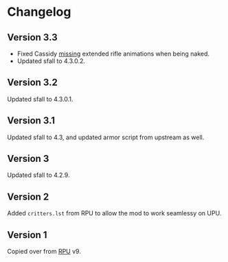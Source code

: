# Changelog

## Version 3.3
- Fixed Cassidy [missing](https://forums.bgforge.net/viewtopic.php?f=39&p=1000#p999) extended rifle animations when being naked.
- Updated sfall to 4.3.0.2.

## Version 3.2
Updated sfall to 4.3.0.1.

## Version 3.1
Updated sfall to 4.3, and updated armor script from upstream as well.

## Version 3
Updated sfall to 4.2.9.

## Version 2
Added `critters.lst` from RPU to allow the mod to work seamlessy on UPU.

## Version 1
Copied over from [RPU](https://github.com/BGforgeNet/Fallout2_Restoration_Project) v9.
